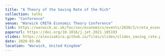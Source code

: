 ```yaml
---
title: "A Theory of the Saving Rate of the Rich"
collection: talks
type: "Conference"
venue: "Warwick CRETA Economic Theory Conference"
link: https://warwick.ac.uk/fac/soc/economics/events/2020/3/creta_economic_theory_conference/
paperurl: https://doi.org/10.1016/j.jet.2021.105193
slides: https://alexisakira.github.io/files/slides/slides_saving_rate.pdf
date: 2020-03-06
location: "Warwick, United Kingdom"
---
```

